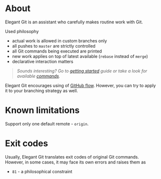 # About
Elegant Git is an assistant who carefully makes routine work with Git.

Used philosophy

- actual work is allowed in custom branches only
- all pushes to `master` are strictly controlled
- all Git commands being executed are printed
- new work applies on top of latest available (`rebase` instead of `merge`)
- declarative interaction matters

> _Sounds interesting? Go to [getting started](getting-started.md) guide or take a look for
available [commands](commands.md)._

Elegant Git encourages using of
[GitHub flow](https://guides.github.com/introduction/flow/). However, you can try to apply it to
your branching strategy as well.

# Known limitations
Support only one default remote - `origin`.

# Exit codes
Usually, Elegant Git translates exit codes of original Git commands. However, in some cases,
it may face its own errors and raises them as

- `81` - a philosophical constraint
